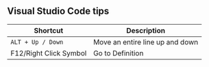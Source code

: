 ## Visual Studio Code tips

| Shortcut                  | Description                                     |
| ------------------------- | ----------------------------------------------- |
| `ALT + Up / Down`         | Move an entire line up and down                 |
| F12/Right Click Symbol    | Go to Definition                                |